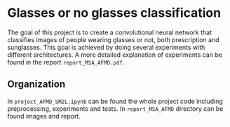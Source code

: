 # Glasses or no glasses classification
The goal of this project is to create a convolutional neural network that classifies images of people wearing glasses or not, both prescription and sunglasses. This goal is achieved by doing several experiments with different architectures. A more detailed explanation of experiments can be found in the report ```report_MSA_AFMD.pdf```.

## Organization
In ```project_AFMD_SM2L.ipynb``` can be found the whole project code including preprocessing, experiments and tests.
In ```report_MSA_AFMD``` directory can be found images and report.
